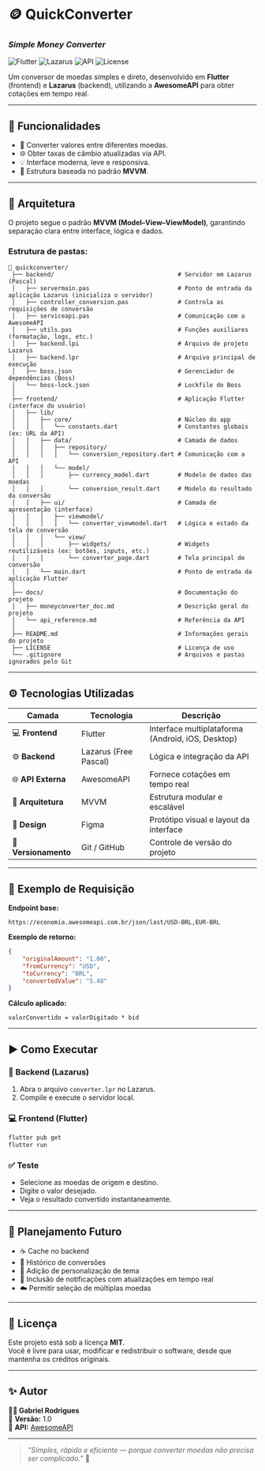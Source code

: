 # 🪙 QuickConverter  
### *Simple Money Converter*  

![Flutter](https://img.shields.io/badge/Frontend-Flutter-blue?logo=flutter)
![Lazarus](https://img.shields.io/badge/Backend-Lazarus-orange)
![API](https://img.shields.io/badge/API-AwesomeAPI-green)
![License](https://img.shields.io/badge/License-MIT-lightgrey)

Um conversor de moedas simples e direto, desenvolvido em **Flutter** (frontend) e **Lazarus** (backend), utilizando a **AwesomeAPI** para obter cotações em tempo real.

---

## 🚀 Funcionalidades  

- 💱 Converter valores entre diferentes moedas.  
- 🌐 Obter taxas de câmbio atualizadas via API.  
- 💡 Interface moderna, leve e responsiva.  
- 🧠 Estrutura baseada no padrão **MVVM**.  

---

## 🧩 Arquitetura  

O projeto segue o padrão **MVVM (Model–View–ViewModel)**, garantindo separação clara entre interface, lógica e dados.  

### Estrutura de pastas:
```
📂 quickconverter/
 ├── backend/                                   # Servidor em Lazarus (Pascal)
 │   ├── servermain.pas                         # Ponto de entrada da aplicação Lazarus (inicializa o servidor)
 │   ├── controller_conversion.pas              # Controla as requisições de conversão
 │   ├── serviceapi.pas                         # Comunicação com a AwesomeAPI
 │   ├── utils.pas                              # Funções auxiliares (formatação, logs, etc.)
 │   ├── backend.lpi                            # Arquivo de projeto Lazarus
 │   ├── backend.lpr                            # Arquivo principal de execução
 │   ├── boss.json                              # Gerenciador de dependências (Boss)
 │   └── boss-lock.json                         # Lockfile do Boss
 │
 ├── frontend/                                  # Aplicação Flutter (interface do usuário)
 │   ├── lib/
 │   │   ├── core/                              # Núcleo do app
 │   │   │   └── constants.dart                 # Constantes globais (ex: URL da API)
 │   │   ├── data/                              # Camada de dados
 │   │   │   ├── repository/
 │   │   │   │   └── conversion_repository.dart # Comunicação com a API
 │   │   │   └── model/
 │   │   │       ├── currency_model.dart        # Modelo de dados das moedas
 │   │   │       └── conversion_result.dart     # Modelo do resultado da conversão
 │   │   ├── ui/                                # Camada de apresentação (interface)
 │   │   │   ├── viewmodel/
 │   │   │   │   └── converter_viewmodel.dart   # Lógica e estado da tela de conversão
 │   │   │   └── view/
 │   │   │       ├── widgets/                   # Widgets reutilizáveis (ex: botões, inputs, etc.)
 │   │   │       └── converter_page.dart        # Tela principal de conversão
 │   │   └── main.dart                          # Ponto de entrada da aplicação Flutter
 │
 ├── docs/                                      # Documentação do projeto
 │   ├── moneyconverter_doc.md                  # Descrição geral do projeto
 │   └── api_reference.md                       # Referência da API
 │
 ├── README.md                                  # Informações gerais do projeto
 ├── LICENSE                                    # Licença de uso
 └── .gitignore                                 # Arquivos e pastas ignorados pelo Git

```

---

## ⚙️ Tecnologias Utilizadas  

| Camada | Tecnologia | Descrição |
|--------|-------------|-----------|
| 💻 **Frontend** | Flutter | Interface multiplataforma (Android, iOS, Desktop) |
| ⚙️ **Backend** | Lazarus (Free Pascal) | Lógica e integração da API |
| 🌐 **API Externa** | AwesomeAPI | Fornece cotações em tempo real |
| 🧠 **Arquitetura** | MVVM | Estrutura modular e escalável |
| 🎨 **Design** | Figma | Protótipo visual e layout da interface |
| 🔁 **Versionamento** | Git / GitHub | Controle de versão do projeto |

---

## 🧾 Exemplo de Requisição  

**Endpoint base:**  
```
https://economia.awesomeapi.com.br/json/last/USD-BRL,EUR-BRL
```

**Exemplo de retorno:**  
```json
{
    "originalAmount": "1.00",
    "fromCurrency": "USD",
    "toCurrency": "BRL",
    "convertedValue": "5.48"
}
```

**Cálculo aplicado:**  
```
valorConvertido = valorDigitado * bid
```

---

## ▶️ Como Executar  

### 🧠 Backend (Lazarus)
1. Abra o arquivo `converter.lpr` no Lazarus.  
2. Compile e execute o servidor local.  

### 💻 Frontend (Flutter)
```bash
flutter pub get
flutter run
```

### ✅ Teste
- Selecione as moedas de origem e destino.  
- Digite o valor desejado.  
- Veja o resultado convertido instantaneamente.  

---

## 🧭 Planejamento Futuro  

- ☕ Cache no backend
- 📜 Histórico de conversões  
- 🎨 Adição de personalização de tema
- 💬 Inclusão de notificações com atualizações em tempo real
- ☁️ Permitir seleção de múltiplas moedas

---

## 📄 Licença  

Este projeto está sob a licença **MIT**.  
Você é livre para usar, modificar e redistribuir o software, desde que mantenha os créditos originais.  

---

## ✨ Autor  

**👨‍💻 Gabriel Rodrigues**  
📅 **Versão:** 1.0  
🔗 **API:** [AwesomeAPI](https://docs.awesomeapi.com.br/api-de-moedas)  

---

> *“Simples, rápido e eficiente — porque converter moedas não precisa ser complicado.”* 💸  
